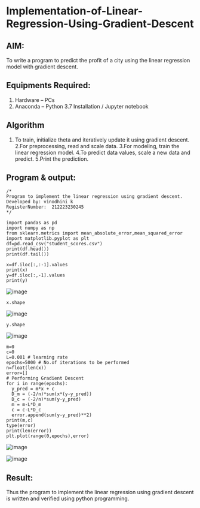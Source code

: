 # Implementation-of-Linear-Regression-Using-Gradient-Descent

## AIM:
To write a program to predict the profit of a city using the linear regression model with gradient descent.

## Equipments Required:
1. Hardware – PCs
2. Anaconda – Python 3.7 Installation / Jupyter notebook

## Algorithm
1. To train, initialize theta and iteratively update it using gradient descent.
2.For preprocessing, read and scale data.
3.For modeling, train the linear regression model.
4.To predict data values, scale a new data and predict.
5.Print the prediction.

## Program & output:
```
/*
Program to implement the linear regression using gradient descent.
Developed by: vinodhini k
RegisterNumber:  212223230245
*/
```
```
import pandas as pd
import numpy as np
from sklearn.metrics import mean_absolute_error,mean_squared_error
import matplotlib.pyplot as plt
df=pd.read_csv("student_scores.csv")
print(df.head())
print(df.tail())
````
````
x=df.iloc[:,:-1].values
print(x)
y=df.iloc[:,-1].values
print(y)
````
![image](https://github.com/user-attachments/assets/7bd875db-d66b-4462-b8ac-8ea5320dc008)

````
x.shape

``````````
![image](https://github.com/user-attachments/assets/48974605-22e6-4cbe-9986-ae3ebed6e816)
````
y.shape
`````
![image](https://github.com/user-attachments/assets/908be5e9-401a-41a8-a505-cdd94c1ef425)

````
m=0
c=0
L=0.001 # learning rate
epochs=5000 # No.of iterations to be performed
n=float(len(x))
error=[]
# Performing Gradient Descent
for i in range(epochs):
  y_pred = m*x + c
  D_m = (-2/n)*sum(x*(y-y_pred))
  D_c = (-2/n)*sum(y-y_pred)
  m = m-L*D_m
  c = c-L*D_c
  error.append(sum(y-y_pred)**2)
print(m,c)
type(error)
print(len(error))
plt.plot(range(0,epochs),error)
````
![image](https://github.com/user-attachments/assets/1ffdacb7-1362-4da6-abe5-aaeedfa78fd9)

![image](https://github.com/user-attachments/assets/67ccf769-65a7-4a12-88fe-1487f3595314)



## Result:
Thus the program to implement the linear regression using gradient descent is written and verified using python programming.

